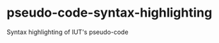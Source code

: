 pseudo-code-syntax-highlighting
===============================

Syntax highlighting of IUT's pseudo-code
